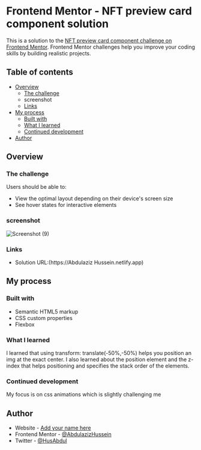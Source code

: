 # Frontend Mentor - NFT preview card component solution

This is a solution to the [NFT preview card component challenge on Frontend Mentor](https://www.frontendmentor.io/challenges/nft-preview-card-component-SbdUL_w0U). Frontend Mentor challenges help you improve your coding skills by building realistic projects. 

## Table of contents

- [Overview](#overview)
  - [The challenge](#the-challenge)
  - screenshot
  - [Links](#links)
- [My process](#my-process)
  - [Built with](#built-with)
  - [What I learned](#what-i-learned)
  - [Continued development](#continued-development)
- [Author](#author)



## Overview

### The challenge

Users should be able to:

- View the optimal layout depending on their device's screen size
- See hover states for interactive elements
 ### screenshot
![Screenshot (9)](https://user-images.githubusercontent.com/114946911/197592756-9e437193-22bb-4dac-970b-86cf99fa9b87.png)


### Links

- Solution URL:(https://Abdulaziz Hussein.netlify.app)

## My process

### Built with

- Semantic HTML5 markup
- CSS custom properties
- Flexbox

### What I learned
I learned that using transform: translate(-50%,-50%) helps you position an img at the exact center. I also learned about the position element and the z-index that helps positioning and specifies the stack order of the elements.

### Continued development
 My focus is on css animations which is slightly challenging me 



## Author

- Website - [Add your name here](https://www.AbdulazizHussein.netlify.app)
- Frontend Mentor - [@AbdulazizHussein](https://www.frontendmentor.io/profile/AbdulazizHussein)
- Twitter - [@HusAbdul](https://www.twitter.com/HusAbdul)
